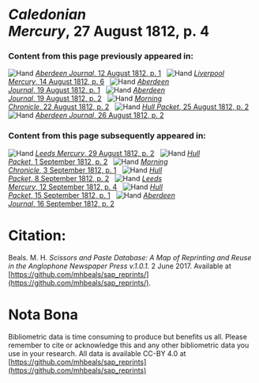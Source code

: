 # *Caledonian Mercury*, 27 August 1812, p. 4  
  
### Content from this page previously appeared in:  
![Hand](http://scissorsandpaste.net/wp-content/uploads/2017/06/smallhandpointer.png) [*Aberdeen Journal*, 12 August 1812, p. 1](https://mhbeals.github.io/sap_html/Aberdeen-Journal/Aberdeen-Journal-12-August-1812-p-1)  
![Hand](http://scissorsandpaste.net/wp-content/uploads/2017/06/smallhandpointer.png) [*Liverpool Mercury*, 14 August 1812, p. 6](https://mhbeals.github.io/sap_html/Liverpool-Mercury/Liverpool-Mercury-14-August-1812-p-6)  
![Hand](http://scissorsandpaste.net/wp-content/uploads/2017/06/smallhandpointer.png) [*Aberdeen Journal*, 19 August 1812, p. 1](https://mhbeals.github.io/sap_html/Aberdeen-Journal/Aberdeen-Journal-19-August-1812-p-1)  
![Hand](http://scissorsandpaste.net/wp-content/uploads/2017/06/smallhandpointer.png) [*Aberdeen Journal*, 19 August 1812, p. 2](https://mhbeals.github.io/sap_html/Aberdeen-Journal/Aberdeen-Journal-19-August-1812-p-2)  
![Hand](http://scissorsandpaste.net/wp-content/uploads/2017/06/smallhandpointer.png) [*Morning Chronicle*, 22 August 1812, p. 2](https://mhbeals.github.io/sap_html/Morning-Chronicle/Morning-Chronicle-22-August-1812-p-2)  
![Hand](http://scissorsandpaste.net/wp-content/uploads/2017/06/smallhandpointer.png) [*Hull Packet*, 25 August 1812, p. 2](https://mhbeals.github.io/sap_html/Hull-Packet/Hull-Packet-25-August-1812-p-2)  
![Hand](http://scissorsandpaste.net/wp-content/uploads/2017/06/smallhandpointer.png) [*Aberdeen Journal*, 26 August 1812, p. 2](https://mhbeals.github.io/sap_html/Aberdeen-Journal/Aberdeen-Journal-26-August-1812-p-2)  
  
### Content from this page subsequently appeared in:  
![Hand](http://scissorsandpaste.net/wp-content/uploads/2017/06/smallhandpointer.png) [*Leeds Mercury*, 29 August 1812, p. 2](https://mhbeals.github.io/sap_html/Leeds-Mercury/Leeds-Mercury-29-August-1812-p-2)  
![Hand](http://scissorsandpaste.net/wp-content/uploads/2017/06/smallhandpointer.png) [*Hull Packet*, 1 September 1812, p. 2](https://mhbeals.github.io/sap_html/Hull-Packet/Hull-Packet-1-September-1812-p-2)  
![Hand](http://scissorsandpaste.net/wp-content/uploads/2017/06/smallhandpointer.png) [*Morning Chronicle*, 3 September 1812, p. 1](https://mhbeals.github.io/sap_html/Morning-Chronicle/Morning-Chronicle-3-September-1812-p-1)  
![Hand](http://scissorsandpaste.net/wp-content/uploads/2017/06/smallhandpointer.png) [*Hull Packet*, 8 September 1812, p. 2](https://mhbeals.github.io/sap_html/Hull-Packet/Hull-Packet-8-September-1812-p-2)  
![Hand](http://scissorsandpaste.net/wp-content/uploads/2017/06/smallhandpointer.png) [*Leeds Mercury*, 12 September 1812, p. 4](https://mhbeals.github.io/sap_html/Leeds-Mercury/Leeds-Mercury-12-September-1812-p-4)  
![Hand](http://scissorsandpaste.net/wp-content/uploads/2017/06/smallhandpointer.png) [*Hull Packet*, 15 September 1812, p. 1](https://mhbeals.github.io/sap_html/Hull-Packet/Hull-Packet-15-September-1812-p-1)  
![Hand](http://scissorsandpaste.net/wp-content/uploads/2017/06/smallhandpointer.png) [*Aberdeen Journal*, 16 September 1812, p. 2](https://mhbeals.github.io/sap_html/Aberdeen-Journal/Aberdeen-Journal-16-September-1812-p-2)  


# Citation: 

Beals. M. H. *Scissors and Paste Database: A Map of Reprinting and Reuse in the Anglophone Newspaper Press v.1.0.1.* 2 June 2017. Available at [https://github.com/mhbeals/sap_reprints/](https://github.com/mhbeals/sap_reprints/). 

# Nota Bona

Bibliometric data is time consuming to produce but benefits us all. Please remember to cite or acknowledge this and any other bibliometric data you use in your research. All data is available CC-BY 4.0 at [https://github.com/mhbeals/sap_reprints](https://github.com/mhbeals/sap_reprints)